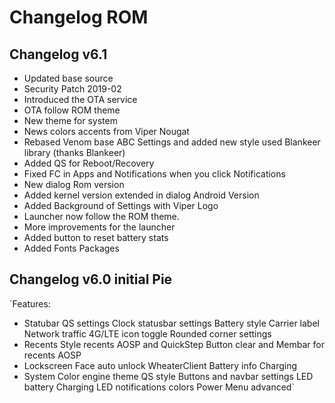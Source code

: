 # Changelog ROM
## Changelog v6.1
* Updated base source
* Security Patch 2019-02
* Introduced the OTA service
* OTA follow ROM theme
* New theme for system
* News colors accents from Viper Nougat
* Rebased Venom base ABC Settings and added new style used Blankeer library (thanks Blankeer)
* Added QS for Reboot/Recovery
* Fixed FC in Apps and Notifications when you click Notifications
* New dialog Rom version
* Added kernel version extended in dialog Android Version
* Added Background of Settings with Viper Logo
* Launcher now follow the ROM theme.
* More improvements for the launcher
* Added button to reset battery stats
* Added Fonts Packages

## Changelog v6.0 initial Pie
`Features:
- Statubar
QS settings
Clock statusbar settings
Battery style
Carrier label
Network traffic
4G/LTE icon toggle
Rounded corner settings
- Recents
Style recents AOSP and QuickStep
Button clear and Membar for recents AOSP
- Lockscreen
Face auto unlock
WheaterClient
Battery info Charging
- System
Color engine
theme QS style
Buttons and navbar settings
LED battery Charging
LED notifications colors
Power Menu advanced`
